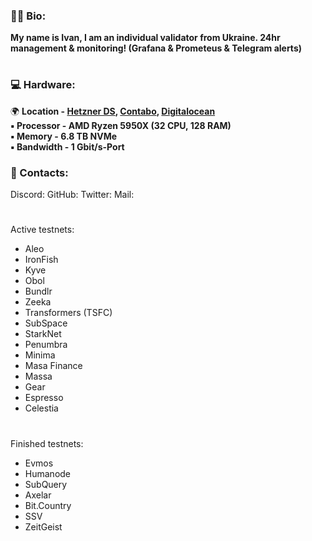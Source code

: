 ### :raising_hand_man: Bio: 
**My name is Ivan, I am an individual validator from Ukraine. 
24hr management & monitoring! (Grafana & Prometeus & Telegram alerts)**
#
### :computer: Hardware:
:earth_africa: **Location - [Hetzner DS](https://www.hetzner.com/dedicated-rootserver/ax101), [Contabo](https://contabo.com/en/dedicated-servers/), [Digitalocean](https://www.digitalocean.com/)  
:black_small_square: Processor - AMD Ryzen 5950X (32 CPU, 128 RAM)  
:black_small_square: Memory - 6.8 TB NVMe  
:black_small_square: Bandwidth - 1 Gbit/s-Port**

### :speech_balloon: Contacts:
Discord:
GitHub:
Twitter:
Mail:
#
Active testnets:
- Aleo
- IronFish
- Kyve
- Obol
- Bundlr
- Zeeka
- Transformers (TSFC)
- SubSpace
- StarkNet
- Penumbra
- Minima
- Masa Finance
- Massa
- Gear
- Espresso
- Celestia
#
Finished testnets:
- Evmos
- Humanode
- SubQuery
- Axelar
- Bit.Country
- SSV
- ZeitGeist
